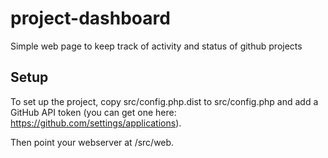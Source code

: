 project-dashboard
=================

Simple web page to keep track of activity and status of github projects

## Setup

To set up the project, copy src/config.php.dist to src/config.php and add a GitHub API token (you can get one here: https://github.com/settings/applications).

Then point your webserver at /src/web.

